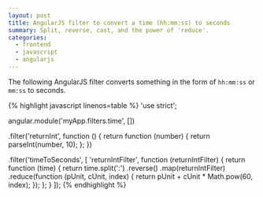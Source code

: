 ```yaml
---
layout: post
title: AngularJS filter to convert a time (hh:mm:ss) to seconds
summary: Split, reverse, cast, and the power of 'reduce'.
categories:
  - frontend
  - javascript
  - angularjs
---
```


The following AngularJS filter converts something in the form of `hh:mm:ss`
or `mm:ss` to seconds.

{% highlight javascript linenos=table %}
'use strict';

angular.module('myApp.filters.time', [])

  .filter('returnInt', function () {
    return function (number) {
      return parseInt(number, 10);
    };
  })

  .filter('timeToSeconds', [
    'returnIntFilter',
    function (returnIntFilter) {
      return function (time) {
        return time.split(':')
          .reverse()
          .map(returnIntFilter)
          .reduce(function (pUnit, cUnit, index) {
            return pUnit + cUnit * Math.pow(60, index);
          });
      };
    }
  ]);
{% endhighlight %}
